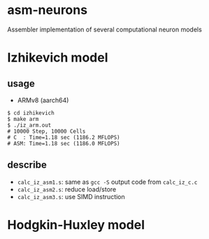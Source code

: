 # asm-neurons
Assembler implementation of several computational neuron models

# Izhikevich model

## usage

- ARMv8 (aarch64)
```
$ cd izhikevich
$ make arm
$ ./iz_arm.out 
# 10000 Step, 10000 Cells
# C  : Time=1.18 sec (1186.2 MFLOPS)
# ASM: Time=1.18 sec (1186.0 MFLOPS)
```

## describe
- `calc_iz_asm1.s`: same as `gcc -S` output code from `calc_iz_c.c`
- `calc_iz_asm2.s`: reduce load/store
- `calc_iz_asm3.s`: use SIMD instruction

# Hodgkin-Huxley model

